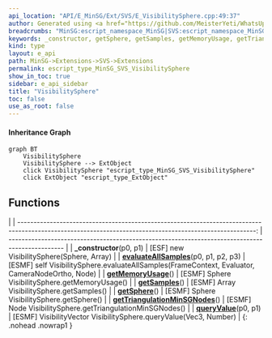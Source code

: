 ```yaml
---
api_location: "API/E_MinSG/Ext/SVS/E_VisibilitySphere.cpp:49:37"
author: Generated using <a href="https://github.com/MeisterYeti/WhatsUpDoc">WhatsUpDoc</a>
breadcrumbs: "MinSG:escript_namespace_MinSG|SVS:escript_namespace_MinSG_SVS"
keywords: _constructor, getSphere, getSamples, getMemoryUsage, getTriangulationMinSGNodes, evaluateAllSamples, queryValue
kind: type
layout: e_api
path: MinSG->Extensions->SVS->Extensions
permalink: escript_type_MinSG_SVS_VisibilitySphere
show_in_toc: true
sidebar: e_api_sidebar
title: "VisibilitySphere"
toc: false
use_as_root: false
---
```


#### Inheritance Graph

```mermaid
graph BT
	VisibilitySphere
	VisibilitySphere --> ExtObject
	click VisibilitySphere "escript_type_MinSG_SVS_VisibilitySphere"
	click ExtObject "escript_type_ExtObject"
```

## Functions

|
| -------------------------------------------------------------------------------------------------------------------------------------------------------: | ----------------------------------------------------------------------------------------------- | 
| **_constructor**(p0, p1)                                                                                                                                 | [ESF] new VisibilitySphere(Sphere, Array)                                                       | 
| **[evaluateAllSamples](classMinSG_1_1SVS_1_1VisibilitySphere#classMinSG_1_1SVS_1_1VisibilitySphere_1a9be020bc707731e17616089d9fb80a55)**(p0, p1, p2, p3) | [ESMF] self VisibilitySphere.evaluateAllSamples(FrameContext, Evaluator, CameraNodeOrtho, Node) | 
| **[getMemoryUsage](classMinSG_1_1SVS_1_1VisibilitySphere#classMinSG_1_1SVS_1_1VisibilitySphere_1a02363fee674f4d5f0be5a9cda4f20ee1)**()                   | [ESMF] Sphere VisibilitySphere.getMemoryUsage()                                                 | 
| **[getSamples](classMinSG_1_1SVS_1_1VisibilitySphere#classMinSG_1_1SVS_1_1VisibilitySphere_1aebaf3830a9b077f7cb2c44f0536cb295)**()                       | [ESMF] Array VisibilitySphere.getSamples()                                                      | 
| **[getSphere](classMinSG_1_1SVS_1_1VisibilitySphere#classMinSG_1_1SVS_1_1VisibilitySphere_1a5c9f3548ab42e6ede2817c883ece2541)**()                        | [ESMF] Sphere VisibilitySphere.getSphere()                                                      | 
| **[getTriangulationMinSGNodes](classMinSG_1_1SVS_1_1VisibilitySphere#classMinSG_1_1SVS_1_1VisibilitySphere_1a64f811d92f4acff7b18ee35115d2912d)**()       | [ESMF] Node VisibilitySphere.getTriangulationMinSGNodes()                                       | 
| **[queryValue](classMinSG_1_1SVS_1_1VisibilitySphere#classMinSG_1_1SVS_1_1VisibilitySphere_1aee1d9f2ac334b8cf21ca1adbe750c615)**(p0, p1)                 | [ESMF] VisibilityVector VisibilitySphere.queryValue(Vec3, Number)                               | 
{: .nohead .nowrap1 }

